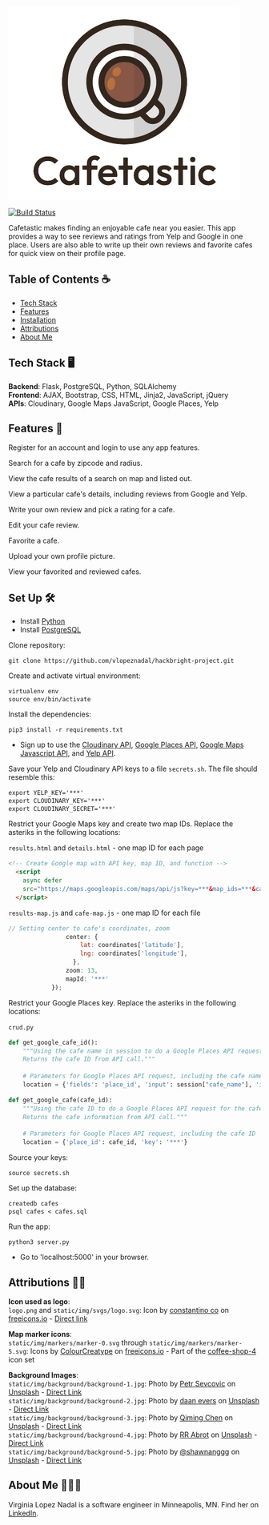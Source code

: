 ![alt text](https://github.com/vlopeznadal/hackbright-project/blob/main/logo.png?raw=true "Cafetastic")

[![Build Status](https://app.travis-ci.com/vlopeznadal/hackbright-project.svg?branch=main)](https://app.travis-ci.com/vlopeznadal/hackbright-project)

Cafetastic makes finding an enjoyable cafe near you easier. This app provides a way to see reviews and ratings from Yelp and Google in one place. Users are also able to write up their own reviews and favorite cafes for quick view on their profile page.

## Table of Contents ☕️
* [Tech Stack](#tech-stack)
* [Features](#features)
* [Installation](#installation)
* [Attributions](#attributions)
* [About Me](#about-me)

## <a name="tech-stack"></a>Tech Stack 🖥

**Backend**:  Flask, PostgreSQL, Python, SQLAlchemy <br/>
**Frontend**:  AJAX, Bootstrap, CSS, HTML, Jinja2, JavaScript, jQuery <br/>
**APIs**:  Cloudinary, Google Maps JavaScript, Google Places, Yelp

## <a name="features"></a>Features 🔎

Register for an account and login to use any app features.

Search for a cafe by zipcode and radius.

View the cafe results of a search on map and listed out.

View a particular cafe's details, including reviews from Google and Yelp.

Write your own review and pick a rating for a cafe.

Edit your cafe review.

Favorite a cafe.

Upload your own profile picture.

View your favorited and reviewed cafes.


## <a name="installation"></a>Set Up 🛠

* Install [Python](https://www.python.org/downloads/) <br/>
* Install [PostgreSQL](https://www.postgresql.org/download/)

Clone repository:
```
git clone https://github.com/vlopeznadal/hackbright-project.git
```

Create and activate virtual environment:
```
virtualenv env
source env/bin/activate
```

Install the dependencies:
```
pip3 install -r requirements.txt
```
* Sign up to use the [Cloudinary API](https://cloudinary.com), [Google Places API](https://developers.google.com/maps), [Google Maps Javascript API](https://developers.google.com/maps), and [Yelp API](https://www.yelp.com/developers).

Save your Yelp and Cloudinary API keys to a file `secrets.sh`. The file should resemble this:
```
export YELP_KEY='***'
export CLOUDINARY_KEY='***'
export CLOUDINARY_SECRET='***'
```
Restrict your Google Maps key and create two map IDs. Replace the asteriks in the following locations:

`results.html` and `details.html` - one map ID for each page
```html
<!-- Create Google map with API key, map ID, and function -->
  <script
    async defer
    src="https://maps.googleapis.com/maps/api/js?key=***&map_ids=***&callback=initMap">
  </script>
```
`results-map.js` and `cafe-map.js` - one map ID for each file
```javascript
// Setting center to cafe's coordinates, zoom
                center: {
                    lat: coordinates['latitude'],
                    lng: coordinates['longitude'],
                  },
				zoom: 13,
                mapId: '***'
            });
```
Restrict your Google Places key. Replace the asteriks in the following locations:

`crud.py`
```python
def get_google_cafe_id():
    """Using the cafe name in session to do a Google Places API request for the cafe's ID.
    Returns the cafe ID from API call."""

    # Parameters for Google Places API request, including the cafe name from session
    location = {'fields': 'place_id', 'input': session["cafe_name"], 'inputtype': 'textquery', 'key': '***'} 
```

```python
def get_google_cafe(cafe_id):
    """Using the cafe ID to do a Google Places API request for the cafe information.
    Returns the cafe information from API call."""

    # Parameters for Google Places API request, including the cafe ID
    location = {'place_id': cafe_id, 'key': '***'} 
```

Source your keys:
```
source secrets.sh
```
Set up the database:
```
createdb cafes
psql cafes < cafes.sql
```

Run the app:
```
python3 server.py
```

* Go to 'localhost:5000' in your browser. 

## <a name="attributions"></a>Attributions 🙏🏻

**Icon used as logo**: <br/>
`logo.png` and `static/img/svgs/logo.svg`: Icon by [constantino co](https://freeicons.io/profile/3156) on [freeicons.io](https://freeicons.io) - [Direct link](https://freeicons.io/download-free-35-nz-coffee-icons-for-commercial-use/top-view-coffee-cup-icon-icon-34767#)

**Map marker icons**: <br/>
`static/img/markers/marker-0.svg` through `static/img/markers/marker-5.svg`: Icons by [ColourCreatype](https://freeicons.io/profile/5790) on [freeicons.io](https://freeicons.io) - Part of the [coffee-shop-4](https://freeicons.io/icon-list/coffe-shop-4) icon set

**Background Images**: <br/>
`static/img/background/background-1.jpg`: Photo by [Petr Sevcovic](https://unsplash.com/@sevcovic23?utm_source=unsplash&utm_medium=referral&utm_content=creditCopyText) on [Unsplash](https://unsplash.com/?utm_source=unsplash&utm_medium=referral&utm_content=creditCopyText) - [Direct Link](https://unsplash.com/photos/qE1jxYXiwOA) <br/>
`static/img/background/background-2.jpg`: Photo by [daan evers](https://unsplash.com/@daanelise?utm_source=unsplash&utm_medium=referral&utm_content=creditCopyText) on [Unsplash](https://unsplash.com/?utm_source=unsplash&utm_medium=referral&utm_content=creditCopyText) - [Direct Link](https://unsplash.com/photos/tKN1WXrzQ3s) <br/>
`static/img/background/background-3.jpg`: Photo by [Qiming Chen](https://unsplash.com/@acming92?utm_source=unsplash&utm_medium=referral&utm_content=creditCopyText) on [Unsplash](https://unsplash.com/?utm_source=unsplash&utm_medium=referral&utm_content=creditCopyText) - [Direct Link](https://unsplash.com/photos/lzCH2_8qRH8) <br/>
`static/img/background/background-4.jpg`: Photo by [RR Abrot](https://unsplash.com/@rr_abrot?utm_source=unsplash&utm_medium=referral&utm_content=creditCopyText) on [Unsplash](https://unsplash.com/?utm_source=unsplash&utm_medium=referral&utm_content=creditCopyText) - [Direct Link](https://unsplash.com/photos/pNIgH0y3upM) <br/>
`static/img/background/background-5.jpg`: Photo by [@shawnanggg](https://unsplash.com/@shawnanggg?utm_source=unsplash&utm_medium=referral&utm_content=creditCopyText) on [Unsplash](https://unsplash.com/?utm_source=unsplash&utm_medium=referral&utm_content=creditCopyText) - [Direct Link](https://unsplash.com/photos/nmpW_WwwVSc)
  
## <a name="about-me"></a>About Me 👩🏻‍💻
Virginia Lopez Nadal is a software engineer in Minneapolis, MN. Find her on [LinkedIn](https://www.linkedin.com/in/vlopeznadal).